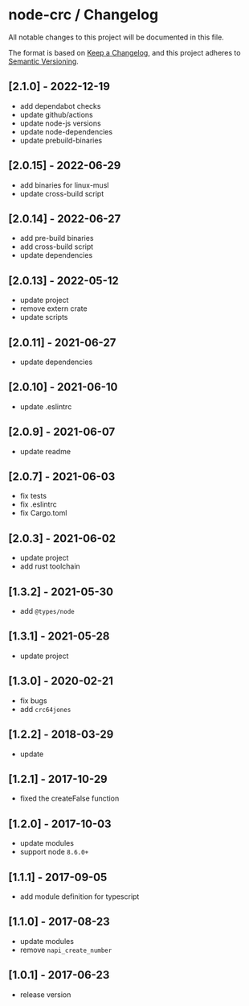 # node-crc / Changelog

All notable changes to this project will be documented in this file.

The format is based on [Keep a Changelog](https://keepachangelog.com/en/1.0.0/),
and this project adheres to [Semantic Versioning](https://semver.org/spec/v2.0.0.html).

## [2.1.0] - 2022-12-19

- add dependabot checks
- update github/actions
- update node-js versions
- update node-dependencies
- update prebuild-binaries

## [2.0.15] - 2022-06-29

- add binaries for linux-musl
- update cross-build script

## [2.0.14] - 2022-06-27

- add pre-build binaries
- add cross-build script
- update dependencies

## [2.0.13] - 2022-05-12

- update project
- remove extern crate
- update scripts

## [2.0.11] - 2021-06-27

- update dependencies

## [2.0.10] - 2021-06-10

- update .eslintrc

## [2.0.9] - 2021-06-07

- update readme

## [2.0.7] - 2021-06-03

- fix tests
- fix .eslintrc
- fix Cargo.toml

## [2.0.3] - 2021-06-02

- update project
- add rust toolchain

## [1.3.2] - 2021-05-30

- add `@types/node`

## [1.3.1] - 2021-05-28

- update project

## [1.3.0] - 2020-02-21

- fix bugs
- add `crc64jones`

## [1.2.2] - 2018-03-29

- update

## [1.2.1] - 2017-10-29

- fixed the createFalse function

## [1.2.0] - 2017-10-03

- update modules
- support node `8.6.0+`

## [1.1.1] - 2017-09-05

- add module definition for typescript

## [1.1.0] - 2017-08-23

- update modules
- remove `napi_create_number`

## [1.0.1] - 2017-06-23

- release version
